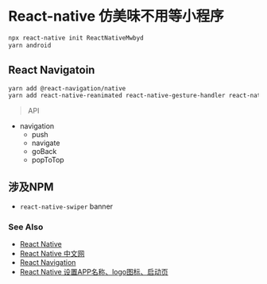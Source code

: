 # React-native 仿美味不用等小程序

```bash
npx react-native init ReactNativeMwbyd
yarn android
```

## React Navigatoin

```bash
yarn add @react-navigation/native
yarn add react-native-reanimated react-native-gesture-handler react-native-screens react-native-safe-area-context @react-native-community/masked-view
```

> API

- navigation
    - push
    - navigate
    - goBack
    - popToTop

## 涉及NPM

- `react-native-swiper` banner

### See Also

- [React Native](https://www.reactnative.cn/docs/getting-started)
- [React Native 中文网](https://www.reactnative.cn/docs/getting-started)
- [React Navigation](https://reactnavigation.org/docs/getting-started)
- [React Native 设置APP名称、logo图标、启动页](https://www.cnblogs.com/tengyuxin/p/11861046.html)
